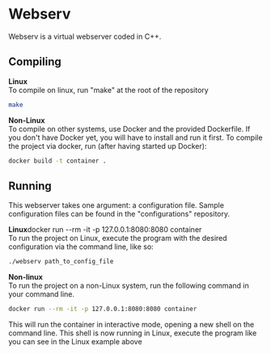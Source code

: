 # Webserv
Webserv is a virtual webserver coded in C++. 

## Compiling
**Linux**  
To compile on linux, run "make" at the root of the repository

```bash	
make
```

**Non-Linux**  
To compile on other systems, use Docker and the provided Dockerfile. If you don't have Docker yet, you will have to install and run it first. To compile the project via docker, run (after having started up Docker):

```bash
docker build -t container .
```

## Running
This webserver takes one argument: a configuration file. Sample configuration files can be found in the "configurations" repository.

**Linux**docker run --rm -it -p 127.0.0.1:8080:8080 container  
To run the project on Linux, execute the program with the desired configuration via the command line, like so:

```bash
./webserv path_to_config_file
```

**Non-linux**  
To run the project on a non-Linux system, run the following command in your command line.

```bash
docker run --rm -it -p 127.0.0.1:8080:8080 container
```

This will run the container in interactive mode, opening a new shell on the command line. This shell is now running in Linux, execute the program like you can see in the Linux example above
